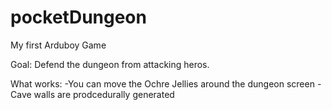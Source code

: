 # pocketDungeon
My first Arduboy Game

Goal: Defend the dungeon from attacking heros.

What works: 
-You can move the Ochre Jellies around the dungeon screen
-Cave walls are prodcedurally generated

